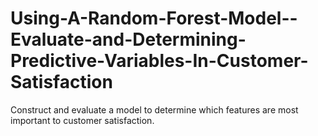 # Using-A-Random-Forest-Model--Evaluate-and-Determining-Predictive-Variables-In-Customer-Satisfaction
Construct and evaluate a model to determine which features are most important to customer satisfaction.
